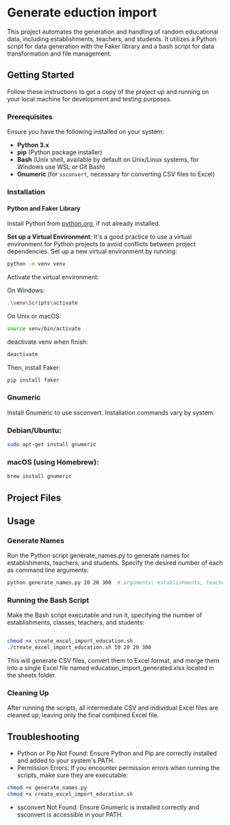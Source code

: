 # Generate eduction import

This project automates the generation and handling of random educational data, including establishments, teachers, and students. It utilizes a Python script for data generation with the Faker library and a bash script for data transformation and file management.

## Getting Started

Follow these instructions to get a copy of the project up and running on your local machine for development and testing purposes.

### Prerequisites

Ensure you have the following installed on your system:

- **Python 3.x**
- **pip** (Python package installer)
- **Bash** (Unix shell, available by default on Unix/Linux systems, for Windows use WSL or Git Bash)
- **Gnumeric** (for `ssconvert`, necessary for converting CSV files to Excel)

### Installation

#### Python and Faker Library

Install Python from [python.org](https://www.python.org/downloads/), if not already installed. 

**Set up a Virtual Environment**:
   It's a good practice to use a virtual environment for Python projects to avoid conflicts between project dependencies. Set up a new virtual environment by running:

   ```bash
   python -m venv venv
   ```

Activate the virtual environment:

On Windows:

```bash
.\venv\Scripts\activate
```

On Unix or macOS:
```bash
source venv/bin/activate
```

deactivate venv when finish:
```bash
deactivate
```

Then, install Faker:

```bash
pip install faker
```

### Gnumeric
Install Gnumeric to use ssconvert. Installation commands vary by system:

### Debian/Ubuntu:

```bash
sudo apt-get install gnumeric
```
### macOS (using Homebrew):

```bash
brew install gnumeric
```

## Project Files
<!-- Clone the repository and navigate to the directory:

bash
Copy code
git clone https://github.com/yourusername/yourrepository.git
cd yourrepository -->
## Usage

### Generate Names

Run the Python script generate_names.py to generate names for establishments, teachers, and students. Specify the desired number of each as command line arguments:

```bash
python generate_names.py 10 20 300  # arguments: establishments, teachers, students
```

### Running the Bash Script
Make the Bash script executable and run it, specifying the number of establishments, classes, teachers, and students:

```bash

chmod +x create_excel_import_education.sh
./create_excel_import_education.sh 10 20 20 300
```

This will generate CSV files, convert them to Excel format, and merge them into a single Excel file named education_import_generated.xlsx located in the sheets folder.

### Cleaning Up
After running the scripts, all intermediate CSV and individual Excel files are cleaned up, leaving only the final combined Excel file.

## Troubleshooting
- Python or Pip Not Found: Ensure Python and Pip are correctly installed and added to your system's PATH.
- Permission Errors: If you encounter permission errors when running the scripts, make sure they are executable:
```bash
chmod +x generate_names.py
chmod +x create_excel_import_education.sh
```

- ssconvert Not Found: Ensure Gnumeric is installed correctly and ssconvert is accessible in your PATH.
